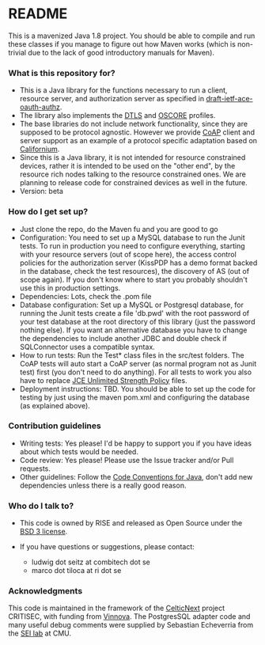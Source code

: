 # README #

This is a mavenized Java 1.8 project. You should be able to compile and run these classes if you manage to figure out how Maven works (which is non-trivial due to the lack of good introductory manuals for Maven).

### What is this repository for? ###

* This is a Java library for the functions necessary to run a client, resource
  server, and authorization server as specified in [draft-ietf-ace-oauth-authz](https://datatracker.ietf.org/doc/draft-ietf-ace-oauth-authz). 
*  The library also implements the [DTLS](https://datatracker.ietf.org/doc/draft-ietf-ace-dtls-authorize) and [OSCORE](https://datatracker.ietf.org/doc/draft-ietf-ace-oscore-profile/) profiles. 
*  The base libraries do not include network functionality, since they are supposed to be protocol agnostic. However we provide [CoAP](https://tools.ietf.org/html/rfc7252) client and server support as an example of a protocol specific adaptation based on [Californium](https://www.eclipse.org/californium).
* Since this is a Java library, it is not intended for resource constrained devices, rather it is intended to be used on the "other end", by the resource rich nodes
  talking to the resource constrained ones. We are planning to release code for constrained devices as well in the future.
* Version: beta


### How do I get set up? ###

* Just clone the repo, do the Maven fu and you are good to go
* Configuration: You need to set up a MySQL database to run the Junit tests. 
  To run in production you need to configure everything, starting with
  your resource servers (out of scope here), the access control policies for
  the authorization server (KissPDP has a demo format backed in the database, check the
  test resources), the discovery of AS (out of scope again). If you don't
  know where to start you probably shouldn't use this in production settings.
* Dependencies: Lots, check the .pom file
* Database configuration:  Set up a MySQL or Postgresql database, for running 
  the Junit tests create a file 'db.pwd' with the root password of your test 
  database at the root directory of this library (just the password nothing else). 
  If you want an alternative database you have to change the dependencies to 
  include another JDBC and double check if SQLConnector uses a compatible syntax.
* How to run tests: Run the Test* class files in the src/test folders. The CoAP 
  tests will auto start a CoAP server (as normal program not as Junit test)
  first (you don't need to do anything). For all tests to work you also have to replace
  [JCE Unlimited Strength Policy](http://www.oracle.com/technetwork/java/javase/downloads/jce8-download-2133166.html) files.
* Deployment instructions: TBD. You should be able to set up the code for testing
  by just using the maven pom.xml and configuring the database (as explained 
  above).

### Contribution guidelines ###

* Writing tests: Yes please! I'd be happy to support you if you have ideas about 
  which tests would be needed.
* Code review: Yes please! Please use the Issue tracker and/or Pull requests.
* Other guidelines: Follow the [Code Conventions for Java](http://www.oracle.com/technetwork/java/codeconvtoc-136057.html), don't add 
  new dependencies unless there is a really good reason.

### Who do I talk to? ###

* This code is owned by RISE and released as Open Source under the [BSD 3 license](https://opensource.org/licenses/BSD-3-Clause).
* If you have questions or suggestions, please contact:

   - ludwig dot seitz at combitech dot se
   - marco dot tiloca at ri dot se

### Acknowledgments ###
This code is maintained in the framework of the [CelticNext](https://www.celticnext.eu/) project CRITISEC, with funding from [Vinnova](http://www.vinnova.se/sv/).
The PostgresSQL adapter code and many useful debug comments were supplied by Sebastian Echeverria from the [SEI lab](https://www.sei.cmu.edu) at CMU.
